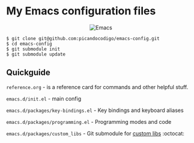 # My Emacs configuration files

<div align="center">
    <img src="https://raw.github.com/picandocodigo/emacs-config/master/logo.png" alt="Emacs" />
</div>

```
$ git clone git@github.com:picandocodigo/emacs-config.git
$ cd emacs-config
$ git submodule init
$ git submodule update
```

## Quickguide

`reference.org` - is a reference card for commands and other helpful stuff.

`emacs.d/init.el` - main config

`emacs.d/packages/key-bindings.el` - Key bindings and keyboard aliases

`emacs.d/packages/programming.el` - Programming modes and code

`emacs.d/packages/custom_libs` - Git submodule for [custom libs](https://github.com/picandocodigo/emacs-elisp) :octocat:
